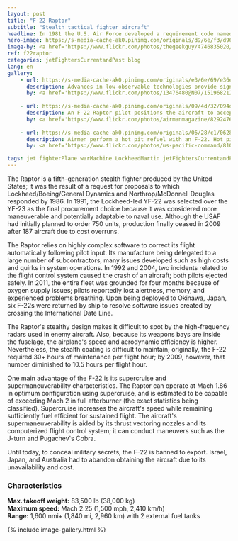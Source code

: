 ```yaml
---
layout: post
title: "F-22 Raptor"
subtitle: "Stealth tactical fighter aircraft"
headline: In 1981 the U.S. Air Force developed a requirement code named "Senior Sky" for new air superiority fighter to replace the F-15 Eagle and F-16 Fighting Falcon, culminating in the flight test of two technology demonstrator prototypes, the YF-22 and the YF-23.
hero-image: https://s-media-cache-ak0.pinimg.com/originals/d9/6e/f3/d96ef334934bf485c0b18465395e0f87.jpg
image-by: <a href='https://www.flickr.com/photos/thegeekguy/4746835020/in/photolist-8esLF7-5t8LiH-8GvKFg-332fzx-3R4KDY-8k4u4y-rwFeHM-5rwyKe-dGvguE-8jYWKT-336Lrq-drD8MC-5rwDxt-4y3Mvy-6RRSMA-99Rwe9-56PHdi-31KhF1-336LoW-cV2ryU-goAn7z-8k4uPu-5rwETx-8epv6v-5V5UUh-dG66Gk-8e6siD-9gEvtS-ygz2s-6RMQiM-8jYz6B-6SvdsU-psKPfv-dhzieo-7Asb3A-6RRThq-phjrH-6CEsKs-dNZBuY-2ay2B5-5rAUhs-6RRTxf-goAaWY-x35xdP-85VkAH-eopTFz-kFHY7A-5uUuXK-7AHZJo-99NntX' target='_new'>F-22 Raptor</a> by <a href='https://www.flickr.com/photos/thegeekguy/' target='_new' >David Newberger</a> under <a href='https://creativecommons.org/licenses/by-nc-nd/2.0/' target='_new'>Attribution-NonCommercial-NoDerivs 2.0 Generic</a>
ref: f22raptor
categories: jetFightersCurrentandPast blog
lang: en
gallery:
    - url: https://s-media-cache-ak0.pinimg.com/originals/e3/6e/69/e36e691b5aaea3449ca5a11861989ae9.jpg
      description: Advances in low-observable technologies provide significantly improved survivability and lethality against air-to-air and surface-to-air threats.
      by: <a href='https://www.flickr.com/photos/13476480@N07/15196821287/in/photolist-p9TFw8-4RBtaQ-pcKjDP-oVvVQH-5rAZUd-yhppXc-pcKiRg-oVvVH8-pJDJRN-dJYrjb-7SmAJP-dbD4TD-8GJHfu-cvNaS9-5sLLZq-dkWsEA-dGvdNy-5rB3Y9-dGpVG2-dGpPjx-82LJ64-5V1nyK-6S43mQ-5rB3t9-5sfVVB-dGvimd-5rAV5A-5rAYww-9r66oH-5rAYas-dGpQhx-dkWs7Q-5rAVwW-5rwHgB-5V5KPQ-5rwBzn-5rwFSV-dGpWhH-x3C242-cV2roJ-5rwGBr-dkWrYj-6qkhhY-5rB5no-dGpTEK-dkWsyY-5aFyyv-5sAEWo-5V1ocD-c2Dq7E' target='_new'>F-22 Raptor</a> by <a href='https://www.flickr.com/photos/13476480@N07/' target='_new' >manhai</a> under <a href='https://creativecommons.org/licenses/by/2.0/' target='_new'>Attribution 2.0 Generic</a>
      
    - url: https://s-media-cache-ak0.pinimg.com/originals/09/4d/32/094d323e9bb70aa10fed941f967d5674.jpg
      description: An F-22 Raptor pilot positions the aircraft to accept fuel from a KC-135 Stratotanker.
      by: <a href='https://www.flickr.com/photos/airmanmagazine/8292476604/in/photolist-dCM7oy-prxsT9-cXfEMQ-bu9baS-oprGSW-cXfP5f-cNJcDs-cNJdzN-oFEqRt-6TgMQr-m1SKMe-cXfG8G-cNJbxq-cXfF3S-cXfNNo-cXfM3J-8BLEfG-DSFGFC-cXfPj3-8tNTU4-dJYrjY-9NFfSL-cXfKkA-cXfPyo-cXfGGm-cXfFSq-cXfH1b-cNJcbU-cXfKDf-riFV1Q-9i9PsC-cXfK5w-u1ciLE-9i6JRH-cXfHPo-cNJbpm-cXfMBy-6Tm169-cXfKVb-cXfGqE-9iCkzh-buoR5w-bHiD4v-cXfLsm-bHiDgi-cXfMWN-cXfFAE-9izdwe-cXfHA5-bHiDNK' target='_new'>120510-F-JQ435-133</a> by <a href='https://www.flickr.com/photos/airmanmagazine/' target='_new' >Airman Magazine</a> under <a href='https://creativecommons.org/licenses/by-nc/2.0/' target='_new'>Attribution-NonCommercial 2.0 Generic</a>
      
    - url: https://s-media-cache-ak0.pinimg.com/originals/06/28/c1/0628c1601ebbadc8e951853ea1fba663.jpg
      description: Airmen perform a hot pit refuel with an F-22. Hot pit refueling is a procedure performed in order to rapidly refuel the aircraft and allow it to complete a second sortie in a short amount of time.
      by: <a href='https://www.flickr.com/photos/us-pacific-command/8100814506/' target='_new'>Perform a hot pit refuel with an F-22</a> by <a href='https://www.flickr.com/photos/us-pacific-command/' target='_new' >U.S. Pacific Command</a> under <a href='https://creativecommons.org/licenses/by-nc-nd/2.0/' target='_new'>Attribution-NonCommercial-NoDerivs 2.0 Generic</a>

tags: jet fighterPlane warMachine LockheedMartin jetFightersCurrentandPast
---
```

The Raptor is a fifth-generation stealth fighter produced by the United States; it was the result of a request for proposals to which Lockheed/Boeing/General Dynamics and Northrop/McDonnell Douglas responded by 1986. In 1991, the Lockheed-led YF-22 was selected over the YF-23 as the final procurement choice because it was considered more maneuverable and potentially adaptable to naval use. Although the USAF had initially planned to order 750 units, production finally ceased in 2009 after 187 aircraft due to cost overruns.

The Raptor relies on highly complex software to correct its flight automatically following pilot input. Its manufacture being delegated to a large number of subcontractors, many issues developed such as high costs and quirks in system operations. In 1992 and 2004, two incidents related to the flight control system caused the crash of an aircraft; both pilots ejected safely. In 2011, the entire fleet was grounded for four months because of oxygen supply issues; pilots reportedly lost alertness, memory, and experienced problems breathing. Upon being deployed to Okinawa, Japan, six F-22s were returned by ship to resolve software issues created by crossing the International Date Line.

The Raptor's stealthy design makes it difficult to spot by the high-frequency radars used in enemy aircraft. Also, because its weapons bays are inside the fuselage, the airplane's speed and aerodynamic efficiency is higher. Nevertheless, the stealth coating is difficult to maintain; originally, the F-22 required 30+ hours of maintenance per flight hour; by 2009, however, that number diminished to 10.5 hours per flight hour.

One main advantage of the F-22 is its supercruise and supermaneuverability characteristics. The Raptor can operate at Mach 1.86 in optimum configuration using supercruise, and is estimated to be capable of exceeding Mach 2 in full afterburner (the exact statistics being classified). Supercruise increases the aircraft's speed while remaining sufficiently fuel efficient for sustained flight. The aircraft's supermaneuverability is aided by its thrust vectoring nozzles and its computerized flight control system; it can conduct maneuvers such as the J-turn and Pugachev's Cobra.

Until today, to conceal military secrets, the F-22 is banned to export. Israel, Japan, and Australia had to abandon obtaining the aircraft due to its unavailability and cost.

<h3>Characteristics</h3>

<strong>Max. takeoff weight:</strong> 83,500 lb (38,000 kg)<br />
<strong>Maximum speed:</strong> Mach 2.25 (1,500 mph, 2,410 km/h)<br />
<strong>Range:</strong> 1,600 nmi+ (1,840 mi, 2,960 km) with 2 external fuel tanks

{% include image-gallery.html %}
